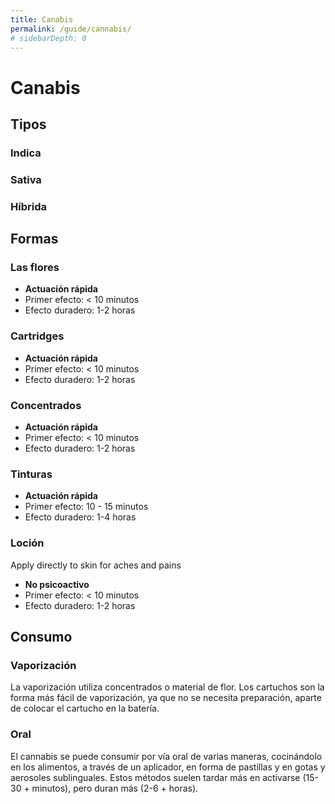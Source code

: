 ```yaml
---
title: Canabis
permalink: /guide/cannabis/
# sidebarDepth: 0
---
```

<Ads />

# Canabis

## Tipos

### Indica
### Sativa
### Híbrida

## Formas

### Las flores

- **Actuación rápida**
- Primer efecto: < 10 minutos
- Efecto duradero: 1-2 horas

### Cartridges

- **Actuación rápida**
- Primer efecto: < 10 minutos
- Efecto duradero: 1-2 horas

### Concentrados

- **Actuación rápida**
- Primer efecto: < 10 minutos
- Efecto duradero: 1-2 horas


### Tinturas

- **Actuación rápida**
- Primer efecto: 10 - 15 minutos
- Efecto duradero: 1-4 horas

### Loción
Apply directly to skin for aches and pains

- **No psicoactivo**
- Primer efecto: < 10 minutos
- Efecto duradero: 1-2 horas


## Consumo

### Vaporización
La vaporización utiliza concentrados o material de flor. Los cartuchos son la forma más fácil de vaporización, ya que no se necesita preparación, aparte de colocar el cartucho en la batería.

### Oral
El cannabis se puede consumir por vía oral de varias maneras, cocinándolo en los alimentos, a través de un aplicador, en forma de pastillas y en gotas y aerosoles sublinguales. Estos métodos suelen tardar más en activarse (15-30 + minutos), pero duran más (2-6 + horas).

<Referral />
<Ads />
